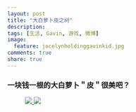 ```yaml
---
layout: post
title: "大白萝卜皮之树"
description: 
tags: [生活, Gavin, 游戏, 微博]
image:
  feature: jocelynholdinggavinkid.jpg
comments: true
share: true
---
```


### 一块钱一根的大白萝卜＂皮＂很美吧？ ###

<figure class="half">
  <a  href="{{ site.url }}/images/2014-04-09e.jpg">
  <img src="{{ site.url }}/images/2014-04-09e.jpg">
  </a>
  <a  href="{{ site.url }}/images/2014-04-09f.jpg">
  <img src="{{ site.url }}/images/2014-04-09f.jpg">
  </a>
</figure>


